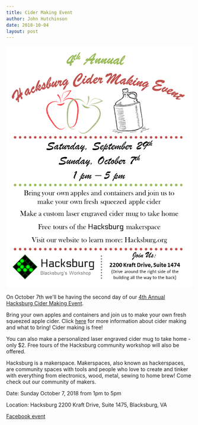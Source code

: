 ```yaml
---
title: Cider Making Event
author: John Hutchinson
date: 2018-10-04
layout: post
---
```


![CiderFlyer](https://github.com/Hacksburg/hacksburg.github.io/raw/master/images/2018CiderFlyer.png)

On October 7th we'll be having the second day of our [4th Annual Hacksburg Cider Making Event](https://wiki.hacksburg.org/events:2018:cider_making). 

Bring your own apples and containers and join us to make your own fresh squeezed apple cider. Click [here](https://wiki.hacksburg.org/events:2017:cidermaking) for more information about cider making and what to bring! Cider making is free!

You can also make a personalized laser engraved cider mug to take home - only $2. Free tours of the Hacksburg community workshop will also be offered.

Hacksburg is a makerspace. Makerspaces, also known as hackerspaces, are community spaces with tools and people who love to create and tinker with everything from electronics, wood, metal, sewing to home brew! Come check out our community of makers.

Date: Sunday October 7, 2018 from 1pm to 5pm

Location: Hacksburg 2200 Kraft Drive, Suite 1475, Blacksburg, VA

[Facebook event](https://www.facebook.com/events/298975394216232/)